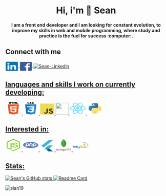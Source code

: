 <h1 align="center">Hi, i'm 👋 Sean</h1>

<!--
**sian19/sian19** is a ✨ _special_ ✨ repository because its `README.md` (this file) appears on your GitHub profile.

Here are some ideas to get you started:

- 🔭 I’m currently working on ...
- 🌱 I’m currently learning ...
- 👯 I’m looking to collaborate on ...
- 🤔 I’m looking for help with ...
- 💬 Ask me about ...
- 📫 How to reach me: ...
- 😄 Pronouns: ...
- ⚡ Fun fact: ...
-->

<H4 align="center">I am a front end developer and I am looking for constant evolution, to improve my skills in web and mobile programming, where study and practice is the fuel for success :computer:.</h4>

## Connect with me
<a href="https://www.linkedin.com/in/sean-taron" target="_blank">
<img align="center" alt="Sean-Linkedln" height="30" width="40" src="https://raw.githubusercontent.com/devicons/devicon/master/icons/linkedin/linkedin-original.svg" style="max-width:100%;"
</a>
 
<a href="https://www.facebook.com/sean.taron.9" target="_blank">
<img align="center" alt="Sean-Linkedln" height="30" width="40" src="https://raw.githubusercontent.com/devicons/devicon/master/icons/facebook/facebook-original.svg" style="max-width:100%;"
</a>  

<a href="https://www.instagram.com/sean.taron.9/" target="_blank">
<img align="center" alt="Sean-Linkedln" height="30" width="40" src="https://cdn.jsdelivr.net/npm/simple-icons@3.0.1/icons/instagram.svg" style="max-width:100%;"
</a> 
 
## languages and skills I work on currently developing:
 <img src="https://raw.githubusercontent.com/devicons/devicon/master/icons/html5/html5-original-wordmark.svg" width="50" height="40" style="max-width: 100%;"></img>
 <img src="https://raw.githubusercontent.com/devicons/devicon/master/icons/css3/css3-original-wordmark.svg" width="50" height="40" style="max-width: 100%;"></img>
 <img src="https://raw.githubusercontent.com/devicons/devicon/master/icons/javascript/javascript-original.svg" width="45" height="35" style="max-width: 100%;"></img>
 <img src="https://getbootstrap.com.br/docs/4.1/assets/img/bootstrap-stack.png" width="40" height="37" style="max-width: 100%;"></img>
 <img src="https://raw.githubusercontent.com/devicons/devicon/master/icons/react/react-original.svg" width="50" height="40" style="max-width: 100%;"></img>
 <img src="https://raw.githubusercontent.com/devicons/devicon/master/icons/python/python-original.svg" width="50" height="40" style="max-width: 100%;"></img>
 
 ## Interested in:
 <img src="https://raw.githubusercontent.com/devicons/devicon/master/icons/nodejs/nodejs-original.svg" width="50" height="40" style="max-width: 100%;"></img>
 <img src="https://raw.githubusercontent.com/devicons/devicon/master/icons/php/php-plain.svg" width="50" height="40" style="max-width: 100%;"></img>
 <img src="https://raw.githubusercontent.com/devicons/devicon/master/icons/flutter/flutter-original.svg" width="45" height="35" style="max-width: 100%;"></img>
 <img src="https://raw.githubusercontent.com/devicons/devicon/master/icons/mongodb/mongodb-original-wordmark.svg" width="50" height="40" style="max-width: 100%;"></img>
 <img src="https://raw.githubusercontent.com/devicons/devicon/master/icons/mysql/mysql-original-wordmark.svg" width="50" height="40" style="max-width: 100%;"></img>
 
 ## Stats:
 ![Sean's GitHub stats](https://github-readme-stats.vercel.app/api?username=sian19&show_icons=true&theme=merko)
 [![Readme Card](https://github-readme-stats.vercel.app/api/pin/?username=sian19&repo=github-readme-stats)](https://github.com/sian19/github-readme-stats)
 <p><img align="left" src="https://github-readme-stats.vercel.app/api/top-langs?username=sian19&show_icons=true&locale=en&layout=compact" alt="sian19" /></p>


  
